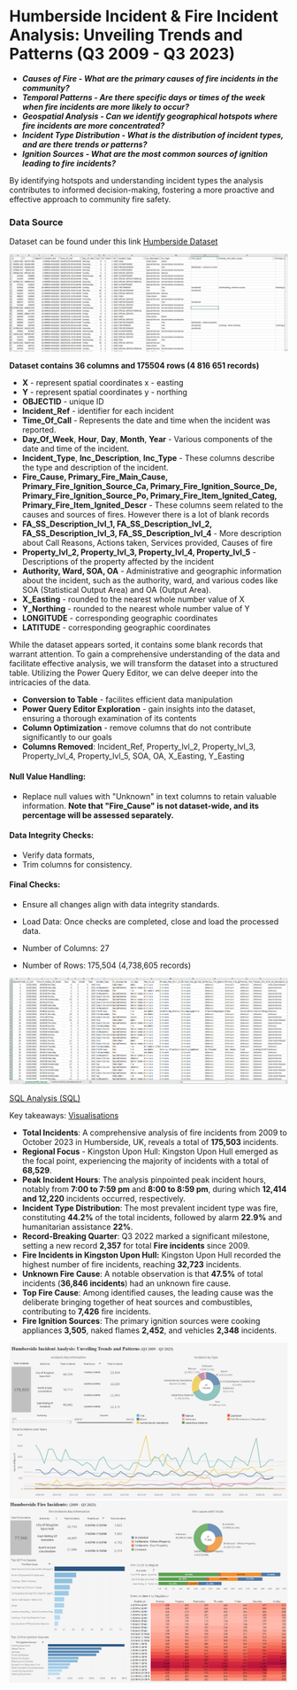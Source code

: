 # Humberside Incident & Fire Incident Analysis: Unveiling Trends and Patterns (Q3 2009 - Q3 2023)


- ***Causes of Fire - What are the primary causes of fire incidents in the community?***
- ***Temporal Patterns - Are there specific days or times of the week when fire incidents are more likely to occur?***
- ***Geospatial Analysis - Can we identify geographical hotspots where fire incidents are more concentrated?***
- ***Incident Type Distribution - What is the distribution of incident types, and are there trends or patterns?***
- ***Ignition Sources - What are the most common sources of ignition leading to fire incidents?***


By identifying hotspots and understanding incident types the analysis contributes to informed decision-making, fostering a more proactive and effective approach to community fire safety.


### Data Source
Dataset can be found under this link
[Humberside Dataset](https://data-humbersidefrs.opendata.arcgis.com/search)

![SS](https://github.com/kac123451/Fire-Incident-Analysis_Humberside/blob/main/1.png)


**Dataset contains 36 columns and 175504 rows (4 816 651 records)**
- **X**              - represent spatial coordinates x - easting
- **Y**               - represent spatial coordinates y - northing
- **OBJECTID**               - unique ID 
- **Incident_Ref**               - identifier for each incident
- **Time_Of_Call**               - Represents the date and time when the incident was reported.
- **Day_Of_Week**,	**Hour**, **Day**,	**Month**,	**Year**               - Various components of the date and time of the incident.
- **Incident_Type**,	**Inc_Description**,	**Inc_Type**               - These columns describe the type and description of the incident.
- **Fire_Cause, Primary_Fire_Main_Cause, Primary_Fire_Ignition_Source_Ca, Primary_Fire_Ignition_Source_De, Primary_Fire_Ignition_Source_Po, Primary_Fire_Item_Ignited_Categ, Primary_Fire_Item_Ignited_Descr**               - These columns seem related to the causes and sources of fires. However there is a lot of blank records
- **FA_SS_Description_lvl_1, FA_SS_Description_lvl_2, FA_SS_Description_lvl_3, FA_SS_Description_lvl_4**              - More description about Call Reasons, Actions taken, Services provided, Causes of fire
- **Property_lvl_2, Property_lvl_3, Property_lvl_4, Property_lvl_5**               - Descriptions of the property affected by the incident
- **Authority, 	Ward, SOA, OA**               - Administrative and geographic information about the incident, such as the authority, ward, and various codes like SOA (Statistical Output Area) and OA (Output Area).
- **X_Easting**               - rounded to the nearest whole number value of X
- **Y_Northing**               - rounded to the nearest whole number value of Y
- **LONGITUDE**               - corresponding geographic coordinates
- **LATITUDE**               - corresponding geographic coordinates

While the dataset appears sorted, it contains some blank records that warrant attention. To gain a comprehensive understanding of the data and facilitate effective analysis, we will transform the dataset into a structured table. Utilizing the Power Query Editor, we can delve deeper into the intricacies of the data.


- **Conversion to Table**               - facilites efficient data manipulation
- **Power Query Editor Exploration**    - gain insights into the dataset, ensuring a thorough examination of its contents
- **Column Optimization**               - remove columns that do not contribute significantly to our goals
- **Columns Removed**: Incident_Ref, Property_lvl_2, Property_lvl_3, Property_lvl_4, Property_lvl_5, SOA, OA, X_Easting, Y_Easting


#### Null Value Handling:
- Replace null values with "Unknown" in text columns to retain valuable information. **Note that "Fire_Cause" is not dataset-wide, and its percentage will be assessed separately.**
#### Data Integrity Checks: 
- Verify data formats, 
- Trim columns for consistency.
#### Final Checks:
- Ensure all changes align with data integrity standards.
- Load Data: Once checks are completed, close and load the processed data.



- Number of Columns: 27
- Number of Rows: 175,504 (4,738,605 records)

![SS](https://github.com/kac123451/Fire-Incident-Analysis_Humberside/blob/main/2.png)

[SQL Analysis (SQL)](https://github.com/kac123451/Fire-Incident-Analysis_Humberside/blob/main/SQL)




Key takeaways: [Visualisations](https://public.tableau.com/app/profile/kacper.sarwuta/viz/UKHumbersideIncidentFireIncidentAnalysis2009-Q32023/Dashboard1?publish=yes)

- **Total Incidents**: A comprehensive analysis of fire incidents from 2009 to October 2023 in Humberside, UK, reveals a total of **175,503**</span> incidents.
- **Regional Focus** - Kingston Upon Hull: Kingston Upon Hull emerged as the focal point, experiencing the majority of incidents with a total of **68,529**.
- **Peak Incident Hours**: The analysis pinpointed peak incident hours, notably from **7:00 to 7:59 pm** and **8:00 to 8:59 pm**, during which **12,414 and 12,220** incidents occurred, respectively.
- **Incident Type Distribution**: The most prevalent incident type was fire, constituting **44.2%** of the total incidents, followed by alarm **22.9%** and humanitarian assistance **22%**.
- **Record-Breaking Quarter**: Q3 2022 marked a significant milestone, setting a new record **2,357** for total **Fire incidents** since 2009.
- **Fire Incidents in Kingston Upon Hull:** Kingston Upon Hull recorded the highest number of fire incidents, reaching **32,723** incidents.
- **Unknown Fire Cause**: A notable observation is that **47.5%** of total incidents (**36,846 incidents**) had an unknown fire cause.
- **Top Fire Cause**: Among identified causes, the leading cause was the deliberate bringing together of heat sources and combustibles, contributing to **7,426** fire incidents.
- **Fire Ignition Sources**: The primary ignition sources were cooking appliances **3,505**, naked flames **2,452**, and vehicles **2,348** incidents.


![SS](https://github.com/kac123451/Fire-Incident-Analysis_Humberside/blob/main/ss1.png)
![SS](https://github.com/kac123451/Fire-Incident-Analysis_Humberside/blob/main/ss2.png)
















